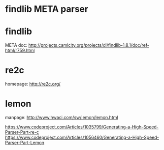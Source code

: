 # findlib META parser

# findlib

META doc:  http://projects.camlcity.org/projects/dl/findlib-1.8.1/doc/ref-html/r759.html

# re2c

homepage: http://re2c.org/

# lemon

manpage: http://www.hwaci.com/sw/lemon/lemon.html

https://www.codeproject.com/Articles/1035799/Generating-a-High-Speed-Parser-Part-re-c
https://www.codeproject.com/Articles/1056460/Generating-a-High-Speed-Parser-Part-Lemon


